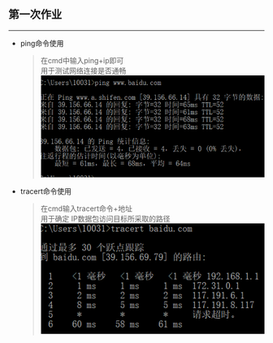 ## 第一次作业  
***
* ping命令使用  
    >在cmd中输入ping+ip即可  
    >用于测试网络连接是否通畅    
    >![运行效果](https://github.com/chzzzz/DNAP-HOMEWORK-1/blob/master/U2017302580239/ping.PNG)
* tracert命令使用
    >在cmd输入tracert命令+地址  
    >用于确定 IP数据包访问目标所采取的路径  
    >![运行效果](https://github.com/chzzzz/DNAP-HOMEWORK-1/blob/master/U2017302580239/tracert.PNG) 

